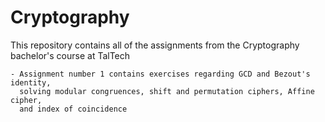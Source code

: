 # Cryptography
This repository contains all of the assignments from the Cryptography bachelor's course at TalTech

    - Assignment number 1 contains exercises regarding GCD and Bezout's identity, 
      solving modular congruences, shift and permutation ciphers, Affine cipher, 
      and index of coincidence
